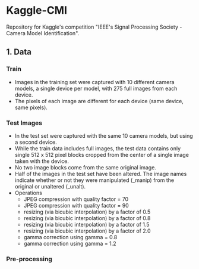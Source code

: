 # Kaggle-CMI
Repository for Kaggle's competition "IEEE's Signal Processing Society - Camera Model Identification".

## 1. Data

### Train
* Images in the training set were captured with 10 different camera models, a single device per model, with 275 full images from each device. 
* The pixels of each image are different for each device (same device, same pixels).

### Test Images 
* In the test set were captured with the same 10 camera models, but using a second device. 
* While the train data includes full images, the test data contains only single 512 x 512 pixel blocks cropped from the center of a single image taken with the device. 
* No two image blocks come from the same original image.
* Half of the images in the test set have been altered. The image names indicate whether or not they were manipulated (\_manip) from the original or unaltered (\_unalt). 
 * Operations 
     * JPEG compression with quality factor = 70
     * JPEG compression with quality factor = 90
     * resizing (via bicubic interpolation) by a factor of 0.5
     * resizing (via bicubic interpolation) by a factor of 0.8
     * resizing (via bicubic interpolation) by a factor of 1.5
     * resizing (via bicubic interpolation) by a factor of 2.0
     * gamma correction using gamma = 0.8
     * gamma correction using gamma = 1.2

### Pre-processing
